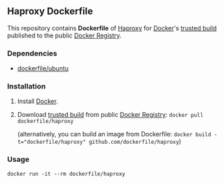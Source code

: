 ## Haproxy Dockerfile


This repository contains **Dockerfile** of [Haproxy](http://haproxy.1wt.eu/) for [Docker](https://www.docker.io/)'s [trusted build](https://index.docker.io/u/dockerfile/haproxy/) published to the public [Docker Registry](https://index.docker.io/).


### Dependencies

* [dockerfile/ubuntu](http://dockerfile.github.io/#/ubuntu)


### Installation

1. Install [Docker](https://www.docker.io/).

2. Download [trusted build](https://index.docker.io/u/dockerfile/haproxy/) from public [Docker Registry](https://index.docker.io/): `docker pull dockerfile/haproxy`

   (alternatively, you can build an image from Dockerfile: `docker build -t="dockerfile/haproxy" github.com/dockerfile/haproxy`)


### Usage

    docker run -it --rm dockerfile/haproxy
